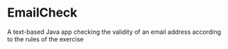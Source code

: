 # EmailCheck
A text-based Java app checking the validity of an email address according to the rules of the exercise
